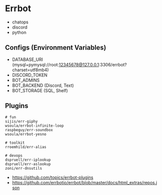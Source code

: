 # Errbot

- chatops
- discord
- python

## Configs (Environment Variables)

- DATABASE_URI (mysql+pymysql://root:12345678@127.0.0.1:3306/errbot?charset=utf8mb4)
- DISCORD_TOKEN
- BOT_ADMINS
- BOT_BACKEND (Discord, Text)
- BOT_STORAGE (SQL, Shelf)

## Plugins

```
# fun
sijis/err-giphy
wsoula/errbot-infinite-loop
raspbeguy/err-soundbox
wsoula/errbot-yesno

# toolkit
rroemhild/err-alias

# devops
dspruell/err-iplookup
dspruell/err-aslookup
zoni/err-dnsutils
```

- https://github.com/topics/errbot-plugins
- https://github.com/errbotio/errbot/blob/master/docs/html_extras/repos.json
